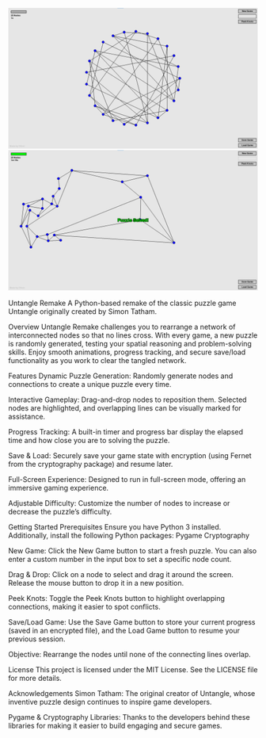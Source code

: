 ![1](https://github.com/OliverW147/Untangle/blob/main/image2.png?raw=true)
![2](https://github.com/OliverW147/Untangle/blob/main/image.png?raw=true)

Untangle Remake
A Python-based remake of the classic puzzle game Untangle originally created by Simon Tatham.

Overview
Untangle Remake challenges you to rearrange a network of interconnected nodes so that no lines cross. With every game, a new puzzle is randomly generated, testing your spatial reasoning and problem-solving skills. Enjoy smooth animations, progress tracking, and secure save/load functionality as you work to clear the tangled network.

Features
Dynamic Puzzle Generation:
Randomly generate nodes and connections to create a unique puzzle every time.

Interactive Gameplay:
Drag-and-drop nodes to reposition them. Selected nodes are highlighted, and overlapping lines can be visually marked for assistance.

Progress Tracking:
A built-in timer and progress bar display the elapsed time and how close you are to solving the puzzle.

Save & Load:
Securely save your game state with encryption (using Fernet from the cryptography package) and resume later.

Full-Screen Experience:
Designed to run in full-screen mode, offering an immersive gaming experience.

Adjustable Difficulty:
Customize the number of nodes to increase or decrease the puzzle’s difficulty.

Getting Started
Prerequisites
Ensure you have Python 3 installed. Additionally, install the following Python packages:
Pygame
Cryptography

New Game:
Click the New Game button to start a fresh puzzle. You can also enter a custom number in the input box to set a specific node count.

Drag & Drop:
Click on a node to select and drag it around the screen. Release the mouse button to drop it in a new position.

Peek Knots:
Toggle the Peek Knots button to highlight overlapping connections, making it easier to spot conflicts.

Save/Load Game:
Use the Save Game button to store your current progress (saved in an encrypted file), and the Load Game button to resume your previous session.

Objective:
Rearrange the nodes until none of the connecting lines overlap.

License
This project is licensed under the MIT License. See the LICENSE file for more details.

Acknowledgements
Simon Tatham:
The original creator of Untangle, whose inventive puzzle design continues to inspire game developers.

Pygame & Cryptography Libraries:
Thanks to the developers behind these libraries for making it easier to build engaging and secure games.
